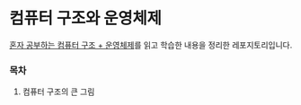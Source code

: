 # **컴퓨터 구조와 운영체제**

[혼자 공부하는 컴퓨터 구조 + 운영체제](https://product.kyobobook.co.kr/detail/S000061584886)를 읽고 학습한 내용을 정리한 레포지토리입니다.

### 목차

1. 컴퓨터 구조의 큰 그림
